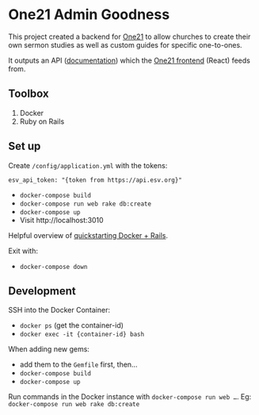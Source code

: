 # One21 Admin Goodness

This project created a backend for [One21](https://www.globe.church/resources/one21-launch) to allow churches to create their own sermon studies as well as custom guides for specific one-to-ones.

It outputs an API ([documentation](api-doc.md)) which the [One21 frontend](https://github.com/theglobechurch/one21) (React) feeds from.

## Toolbox

1.  Docker
2.  Ruby on Rails

## Set up

Create `/config/application.yml` with the tokens:

```
esv_api_token: "{token from https://api.esv.org}"
```

- `docker-compose build`
- `docker-compose run web rake db:create`
- `docker-compose up`
- Visit http://localhost:3010

Helpful overview of [quickstarting Docker + Rails](https://docs.docker.com/compose/rails/).

Exit with:

- `docker-compose down`

## Development

SSH into the Docker Container:

- `docker ps` (get the container-id)
- `docker exec -it {container-id} bash`

When adding new gems:

- add them to the `Gemfile` first, then…
- `docker-compose build`
- `docker-compose up`

Run commands in the Docker instance with `docker-compose run web …`. Eg: `docker-compose run web rake db:create`
